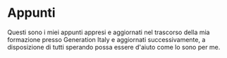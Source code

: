 # Appunti
Questi sono i miei appunti appresi e aggiornati nel trascorso della mia formazione presso Generation Italy e aggiornati successivamente, a disposizione di tutti sperando possa essere d'aiuto come lo sono per me.
